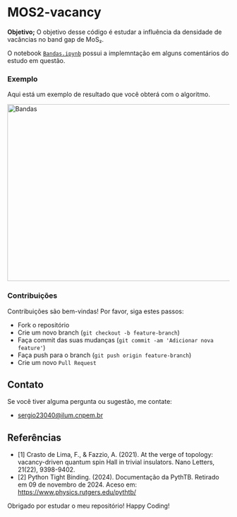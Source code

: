# MOS2-vacancy

**Objetivo;**
O objetivo desse código é estudar a influência da densidade de vacâncias no band gap de MoS₂. 


 O notebook [`Bandas.ipynb`](Bandas.ipynb) possui a implemntação em alguns comentários do estudo em questão.
  

### Exemplo
Aqui está um exemplo de resultado que você obterá com o algoritmo.


<img src="bandas.jpeg" alt="Bandas" width="600" height="400"/>

### Contribuições
Contribuições são bem-vindas! Por favor, siga estes passos:

- Fork o repositório
- Crie um novo branch (`git checkout -b feature-branch`)
- Faça commit das suas mudanças (`git commit -am 'Adicionar nova feature'`)
- Faça push para o branch (`git push origin feature-branch`)
- Crie um novo `Pull Request`

## Contato
Se você tiver alguma pergunta ou sugestão, me contate:
- sergio23040@ilum.cnpem.br

## Referências
- [1] Crasto de Lima, F., & Fazzio, A. (2021). At the verge of topology: vacancy-driven quantum spin Hall in trivial insulators. Nano Letters, 21(22), 9398-9402.
- [2] Python Tight Binding. (2024). Documentação da PythTB. Retirado em 09 de novembro de 2024. Aceso em: https://www.physics.rutgers.edu/pythtb/
  
Obrigado por estudar o meu repositório! Happy Coding!
